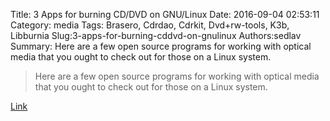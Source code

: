 Title: 3 Apps for burning CD/DVD on GNU/Linux
Date: 2016-09-04 02:53:11
Category: media
Tags: Brasero, Cdrdao, Cdrkit, Dvd+rw-tools, K3b, Libburnia
Slug:3-apps-for-burning-cddvd-on-gnulinux
Authors:sedlav
Summary: Here are a few open source programs for working with optical media that you ought to check out for those on a Linux system.

> Here are a few open source programs for working with optical media that you ought to check out for those on a Linux system.

[Link](https://opensource.com/life/16/9/alternatives-nero-cd-burning)
